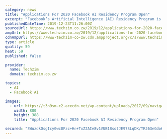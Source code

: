```yaml
---
category: news
title: "Applications For 2020 Facebook AI Residency Program Open"
excerpt: "Facebook’s Artificial Intelligence (AI) Residency Program is a one-year research training position designed to give participants hands-on experience with artificial intelligence research while working in Facebook AI. The program will pair you with an AI ..."
publishedDateTime: 2019-12-23T11:26:00Z
sourceUrl: https://www.techzim.co.zw/2019/12/applications-for-2020-facebook-ai-residency-program-open/
ampUrl: https://www.techzim.co.zw/2019/12/applications-for-2020-facebook-ai-residency-program-open/amp/
cdnAmpUrl: https://www-techzim-co-zw.cdn.ampproject.org/c/s/www.techzim.co.zw/2019/12/applications-for-2020-facebook-ai-residency-program-open/amp/
type: article
quality: 59
heat: 59
published: false

provider:
  name: Techzim
  domain: techzim.co.zw

topics:
  - AI
  - Facebook AI

images:
  - url: https://t3n9sm.c2.acecdn.net/wp-content/uploads/2017/09/navigation-laptop.jpg
    width: 800
    height: 388
    title: "Applications For 2020 Facebook AI Residency Program Open"

secured: "SWuzdkOsgIcy0wcUPzc+Hn+TxZ2AIe8v1VUB18sotJE97SLqDK/TR263eGdo6aueoTQWDZyUkvUcIiSsw5AsGa/bWKhziYCOgZFLkVg2qotrMyMEvtQ7kRcqptB70dhKqwEEZ/TYgy8zGeyjZe12Nu+7kWBe0NEV0aQLWh9xMX5yrAjhbY4qxi5+4E/VuDAYfeeROEe1pIqTvP6GnmBdy8JnmAEOrhgDXSif6LJwUjaqRHGWp5X4m+Ohkj+aR0Ut52G1DS02I9kfgd7NQ7wR9Fz5l7Ua7IGkvbRrI6AjoMM=;Mjj7+rjrB+1DrN+ElQWKDA=="
---
```



